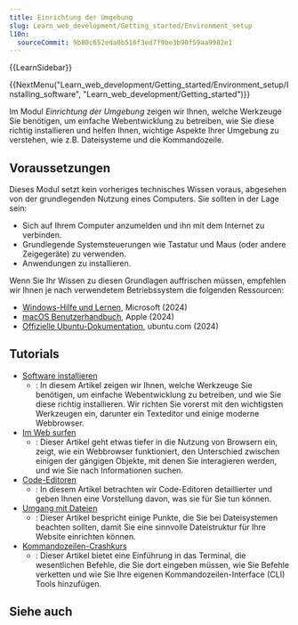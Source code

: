 ```yaml
---
title: Einrichtung der Umgebung
slug: Learn_web_development/Getting_started/Environment_setup
l10n:
  sourceCommit: 9b80c652eda0b516f3ed7f9be3b90f59aa9982e1
---
```


{{LearnSidebar}}

{{NextMenu("Learn_web_development/Getting_started/Environment_setup/Installing_software", "Learn_web_development/Getting_started")}}

Im Modul _Einrichtung der Umgebung_ zeigen wir Ihnen, welche Werkzeuge Sie benötigen, um einfache Webentwicklung zu betreiben, wie Sie diese richtig installieren und helfen Ihnen, wichtige Aspekte Ihrer Umgebung zu verstehen, wie z.B. Dateisysteme und die Kommandozeile.

## Voraussetzungen

Dieses Modul setzt kein vorheriges technisches Wissen voraus, abgesehen von der grundlegenden Nutzung eines Computers. Sie sollten in der Lage sein:

- Sich auf Ihrem Computer anzumelden und ihn mit dem Internet zu verbinden.
- Grundlegende Systemsteuerungen wie Tastatur und Maus (oder andere Zeigegeräte) zu verwenden.
- Anwendungen zu installieren.

Wenn Sie Ihr Wissen zu diesen Grundlagen auffrischen müssen, empfehlen wir Ihnen je nach verwendetem Betriebssystem die folgenden Ressourcen:

- [Windows-Hilfe und Lernen](https://support.microsoft.com/windows), Microsoft (2024)
- [macOS Benutzerhandbuch](https://support.apple.com/guide/mac-help/welcome/mac), Apple (2024)
- [Offizielle Ubuntu-Dokumentation](https://help.ubuntu.com/), ubuntu.com (2024)

## Tutorials

- [Software installieren](/de/docs/Learn_web_development/Getting_started/Environment_setup/Installing_software)
  - : In diesem Artikel zeigen wir Ihnen, welche Werkzeuge Sie benötigen, um einfache Webentwicklung zu betreiben, und wie Sie diese richtig installieren. Wir richten Sie vorerst mit den wichtigsten Werkzeugen ein, darunter ein Texteditor und einige moderne Webbrowser.
- [Im Web surfen](/de/docs/Learn_web_development/Getting_started/Environment_setup/Browsing_the_web)
  - : Dieser Artikel geht etwas tiefer in die Nutzung von Browsern ein, zeigt, wie ein Webbrowser funktioniert, den Unterschied zwischen einigen der gängigen Objekte, mit denen Sie interagieren werden, und wie Sie nach Informationen suchen.
- [Code-Editoren](/de/docs/Learn_web_development/Getting_started/Environment_setup/Code_editors)
  - : In diesem Artikel betrachten wir Code-Editoren detaillierter und geben Ihnen eine Vorstellung davon, was sie für Sie tun können.
- [Umgang mit Dateien](/de/docs/Learn_web_development/Getting_started/Environment_setup/Dealing_with_files)
  - : Dieser Artikel bespricht einige Punkte, die Sie bei Dateisystemen beachten sollten, damit Sie eine sinnvolle Dateistruktur für Ihre Website einrichten können.
- [Kommandozeilen-Crashkurs](/de/docs/Learn_web_development/Getting_started/Environment_setup/Command_line)
  - : Dieser Artikel bietet eine Einführung in das Terminal, die wesentlichen Befehle, die Sie dort eingeben müssen, wie Sie Befehle verketten und wie Sie Ihre eigenen Kommandozeilen-Interface (CLI) Tools hinzufügen.

## Siehe auch

